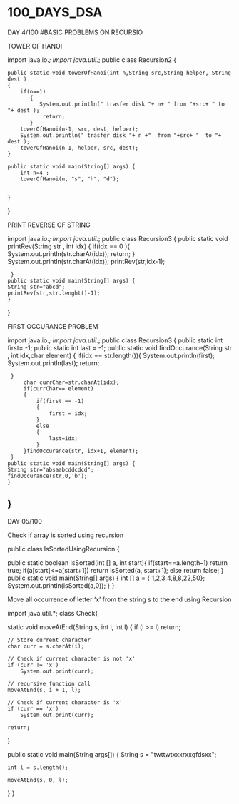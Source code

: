 # 100_DAYS_DSA

DAY 4/100
#BASIC PROBLEMS ON RECURSIO

TOWER OF HANOI

import java.io.*;
import java.util.*;
public class Recursion2 
{

    public static void towerOfHanoi(int n,String src,String helper, String dest )
    {
        if(n==1)
           {
              System.out.println(" trasfer disk "+ n+ " from "+src+ " to "+ dest );
               return;
           }
        towerOfHanoi(n-1, src, dest, helper);
        System.out.println(" trasfer disk "+ n +"  from "+src+ "  to "+ dest );
        towerOfHanoi(n-1, helper, src, dest);
    }

    public static void main(String[] args) {
        int n=4 ;
        towerOfHanoi(n, "s", "h", "d");


    }
 }


PRINT REVERSE OF STRING

import java.io.*;
import java.util.*;
 public class Recursion3 {
     public static void printRev(String str , int idx)
     {
         if(idx == 0 ){
            System.out.println(str.charAt(idx));
             return;
         }
         System.out.println(str.charAt(idx));
         printRev(str,idx-1);

     }
    public static void main(String[] args) {
    String str="abcd";
    printRev(str,str.lenght()-1);
    }
 } 
 
 
FIRST OCCURANCE PROBLEM

import java.io.*;
import java.util.*;
 public class Recursion3 {
     public static int first= -1;
     public static int last = -1;
     public static void findOccurance(String str , int idx,char element)
     { if(idx == str.length()){
         System.out.println(first);
         System.out.println(last);
         return;
          
     }
         char currChar=str.charAt(idx);
         if(currChar== element)
         {
             if(first == -1)
             {
                 first = idx;
             }
             else 
             {
                 last=idx;
             }
         }findOccurance(str, idx+1, element);
     }
    public static void main(String[] args) {
    String str="absaabcddcdcd";
    findOccurance(str,0,'b');
    }
 } 
-----------------------------------------------------------------------------------------------------------------------------------------------------------------------

 DAY 05/100

Check if array is sorted using recursion

public class IsSortedUsingRecursion {

 public static boolean isSorted(int [] a, int start){
 if(start==a.length–1)
 return true;
 if(a[start]<=a[start+1])
 return isSorted(a, start+1);
 else
 return false;
 }
 public static void main(String[] args) {
 int [] a = { 1,2,3,4,8,8,22,50};
 System.out.println(isSorted(a,0));
 }
}


Move all occurrence of letter ‘x’ from the string s to the end using Recursion

import java.util.*;
class Check{


static void moveAtEnd(String s, int i, int l)
{
	if (i >= l)
		return;

	// Store current character
	char curr = s.charAt(i);

	// Check if current character is not 'x'
	if (curr != 'x')
		System.out.print(curr);

	// recursive function call
	moveAtEnd(s, i + 1, l);

	// Check if current character is 'x'
	if (curr == 'x')
		System.out.print(curr);

	return;
}

public static void main(String args[])
{
	String s = "twttwtxxxrxxgfdsxx";

	int l = s.length();

	moveAtEnd(s, 0, l);
}
}




